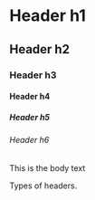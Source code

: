 # Header h1
## Header h2
### Header h3
#### Header h4
##### Header h5
###### Header h6 
This is the body  text

Types of headers. 
